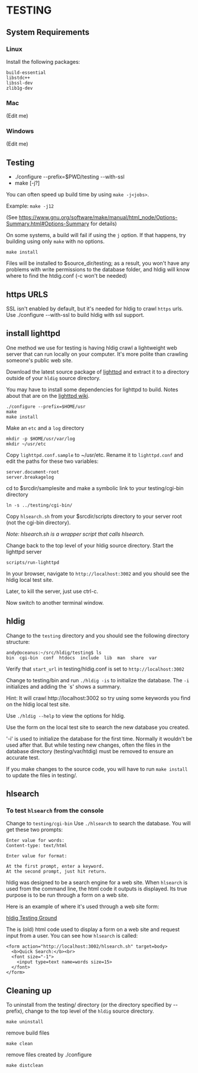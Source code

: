 # TESTING

## System Requirements

### Linux
Install the following packages:

    build-essential
    libstdc++
    libssl-dev
    zlib1g-dev

### Mac
(Edit me)

### Windows
(Edit me)

## Testing
* ./configure --prefix=$PWD/testing --with-ssl
* make [-j?]

You can often speed up build time by using `make -j<jobs>`.

Example: `make -j12`

(See https://www.gnu.org/software/make/manual/html_node/Options-Summary.html#Options-Summary for details)

On some systems, a build will fail if using the `j` option. If that happens,
try building using only `make` with no options.

    make install

Files will be installed to $source_dir/testing; as a result, you won't have
any problems with write permissions to the database folder, and hldig will
know where to find the htdig.conf (-c won't be needed)

## https URLS
SSL isn't enabled by default, but it's needed for hldig to crawl `https`
urls. Use ./configure --with-ssl to build hldig with ssl support.

## install lighttpd

One method we use for testing is having hldig crawl a lightweight web server
that can run locally on your computer. It's more polite than crawling someone's
public web site.

Download the latest source package of [lighttpd](http://www.lighttpd.net/)
and extract it to a directory outside of your `hldig` source directory.

You may have to install some dependencies for lighttpd to build.
Notes about that are on the [lighttpd wiki](http://redmine.lighttpd.net/projects/lighttpd/wiki/InstallFromSource).

    ./configure --prefix=$HOME/usr
    make
    make install

Make an `etc` and a `log` directory

    mkdir -p $HOME/usr/var/log
    mkdir ~/usr/etc

Copy `lighttpd.conf.sample` to ~/usr/etc.
Rename it to `lighttpd.conf` and edit the paths for these two variables:

    server.document-root
    server.breakagelog

cd to $srcdir/samplesite and make a symbolic link to your testing/cgi-bin directory

    ln -s ../testing/cgi-bin/

Copy `hlsearch.sh` from your $srcdir/scripts directory to your server root
(not the cgi-bin directory).

_Note: hlsearch.sh is a wrapper script that calls hlsearch._

Change back to the top level of your hldig source directory.
Start the lighttpd server

    scripts/run-lighttpd

In your browser, navigate to `http://localhost:3002` and you should see
the hldig local test site.

Later, to kill the server, just use ctrl-c.

Now switch to another terminal window.

## hldig

Change to the `testing` directory and you should see the following directory structure:
```
andy@oceanus:~/src/hldig/testing$ ls
bin  cgi-bin  conf  htdocs  include  lib  man  share  var
```

Verify that `start_url` in testing/hldig.conf is set to `http://localhost:3002`

Change to testing/bin and run `./hldig -is` to initialize the database. The
`-i` initializes and adding the `s' shows a summary.

Hint: It will crawl http://localhost:3002 so try using some keywords you find
on the hldig local test site.

Use `./hldig --help` to view the options for hldig.

Use the form on the local test site to search the new database you created.

'-i' is used to initialize the database for the first time. Normally it
wouldn't be used after that. But while testing new changes, often the files
in the database directory (testing/var/htdig) must be removed to ensure
an accurate test.

If you make changes to the source code, you will have to run `make install`
to update the files in testing/.

## hlsearch

### To test `hlsearch` from the console

Change to `testing/cgi-bin`
Use `./hlsearch` to search the database. You will get these two prompts:
```
Enter value for words:
Content-type: text/html

Enter value for format:
```
    At the first prompt, enter a keyword.
    At the second prompt, just hit return.

hldig was designed to be a search engine for a web site. When `hlsearch` is
used from the command line, the html code it outputs is displayed. Its true
purpose is to be run through a form on a web site.

Here is an example of where it's used through a web site form:

[hldig Testing Ground](http://htdig.dreamhosters.com/)

The is (old) html code used to display a form on a web site and request
input from a user. You can see how `hlsearch` is called:

```
<form action="http://localhost:3002/hlsearch.sh" target=body>
  <b>Quick Search:</b><br>
  <font size="-1">
    <input type=text name=words size=15>
  </font>
</form>
```

## Cleaning up

To uninstall from the testing/ directory (or the directory specified by --prefix),
change to the top level of the `hldig` source directory.

    make uninstall

remove build files

    make clean

remove files created by ./configure

    make distclean

